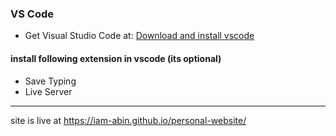 ### VS Code

- Get Visual Studio Code at: [Download and install vscode](https://code.visualstudio.com/Download)

#### install following extension in vscode (its optional)

- Save Typing
- Live Server

---

site is live at https://iam-abin.github.io/personal-website/
